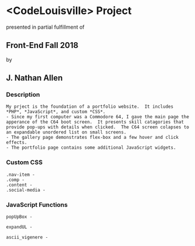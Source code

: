 # \<CodeLouisville\> Project

presented in partial fulfillment of

## Front-End Fall 2018

by

## J. Nathan Allen


### Description
```
My prject is the foundation of a portfolio website.  It includes *PHP*, *JavaScript*, and custom *CSS*. 
- Since my first computer was a Commodore 64, I gave the main page the apperance of the C64 boot screen.  It presents skill catagories that provide pop-ups with details when clicked.  The C64 screen colapses to an expandable unordered list on small screens.  
- The gallery page demonstrates flex-box and a few hover and click effects.
- The portfolio page contains some additional JavaScript widgets.
```

### Custom CSS
```
.nav-item - 
.comp - 
.content - 
.social-media - 
```

### JavaScript Functions
```
popUpBox - 

expandUL - 

ascii_vigenere - 
```



